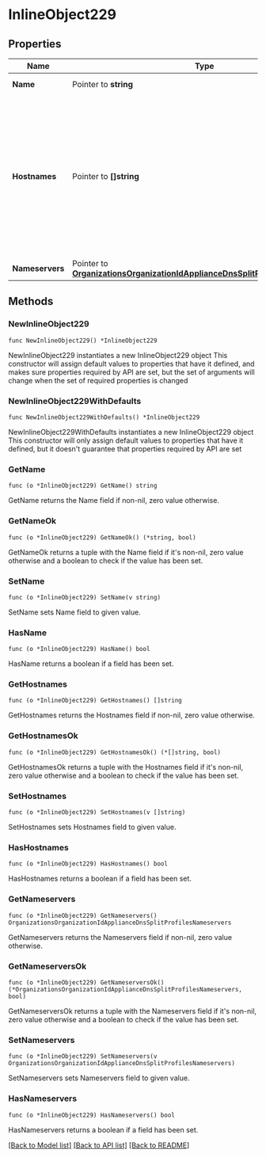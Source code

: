 # InlineObject229

## Properties

Name | Type | Description | Notes
------------ | ------------- | ------------- | -------------
**Name** | Pointer to **string** | Name of profile | [optional] 
**Hostnames** | Pointer to **[]string** | The hostname patterns to match for redirection. For more information on Split DNS hostname pattern formatting, please consult the Split DNS KB. | [optional] 
**Nameservers** | Pointer to [**OrganizationsOrganizationIdApplianceDnsSplitProfilesNameservers**](OrganizationsOrganizationIdApplianceDnsSplitProfilesNameservers.md) |  | [optional] 

## Methods

### NewInlineObject229

`func NewInlineObject229() *InlineObject229`

NewInlineObject229 instantiates a new InlineObject229 object
This constructor will assign default values to properties that have it defined,
and makes sure properties required by API are set, but the set of arguments
will change when the set of required properties is changed

### NewInlineObject229WithDefaults

`func NewInlineObject229WithDefaults() *InlineObject229`

NewInlineObject229WithDefaults instantiates a new InlineObject229 object
This constructor will only assign default values to properties that have it defined,
but it doesn't guarantee that properties required by API are set

### GetName

`func (o *InlineObject229) GetName() string`

GetName returns the Name field if non-nil, zero value otherwise.

### GetNameOk

`func (o *InlineObject229) GetNameOk() (*string, bool)`

GetNameOk returns a tuple with the Name field if it's non-nil, zero value otherwise
and a boolean to check if the value has been set.

### SetName

`func (o *InlineObject229) SetName(v string)`

SetName sets Name field to given value.

### HasName

`func (o *InlineObject229) HasName() bool`

HasName returns a boolean if a field has been set.

### GetHostnames

`func (o *InlineObject229) GetHostnames() []string`

GetHostnames returns the Hostnames field if non-nil, zero value otherwise.

### GetHostnamesOk

`func (o *InlineObject229) GetHostnamesOk() (*[]string, bool)`

GetHostnamesOk returns a tuple with the Hostnames field if it's non-nil, zero value otherwise
and a boolean to check if the value has been set.

### SetHostnames

`func (o *InlineObject229) SetHostnames(v []string)`

SetHostnames sets Hostnames field to given value.

### HasHostnames

`func (o *InlineObject229) HasHostnames() bool`

HasHostnames returns a boolean if a field has been set.

### GetNameservers

`func (o *InlineObject229) GetNameservers() OrganizationsOrganizationIdApplianceDnsSplitProfilesNameservers`

GetNameservers returns the Nameservers field if non-nil, zero value otherwise.

### GetNameserversOk

`func (o *InlineObject229) GetNameserversOk() (*OrganizationsOrganizationIdApplianceDnsSplitProfilesNameservers, bool)`

GetNameserversOk returns a tuple with the Nameservers field if it's non-nil, zero value otherwise
and a boolean to check if the value has been set.

### SetNameservers

`func (o *InlineObject229) SetNameservers(v OrganizationsOrganizationIdApplianceDnsSplitProfilesNameservers)`

SetNameservers sets Nameservers field to given value.

### HasNameservers

`func (o *InlineObject229) HasNameservers() bool`

HasNameservers returns a boolean if a field has been set.


[[Back to Model list]](../README.md#documentation-for-models) [[Back to API list]](../README.md#documentation-for-api-endpoints) [[Back to README]](../README.md)


